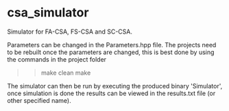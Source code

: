# csa_simulator

Simulator for FA-CSA, FS-CSA and SC-CSA.

Parameters can be changed in the Parameters.hpp file.
The projects need to be rebuilt once the parameters are changed, this is best
done by using the commands in the project folder
>> make clean
>> make

The simulator can then be run by executing the produced binary 'Simulator',
once simulation is done the results can be viewed in the results.txt file
(or other specified name).
